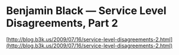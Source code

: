 <!--
id: 4826551466
link: http://tumblr.atmos.org/post/4826551466/benjamin-black-service-level-disagreements-part-2
slug: benjamin-black-service-level-disagreements-part-2
date: Thu Apr 21 2011 20:46:27 GMT-0700 (PDT)
publish: 2011-04-021
tags: 
title: Benjamin Black — Service Level Disagreements, Part 2
-->


Benjamin Black — Service Level Disagreements, Part 2
====================================================

[http://blog.b3k.us/2009/07/16/service-level-disagreements-2.html](http://blog.b3k.us/2009/07/16/service-level-disagreements-2.html)

